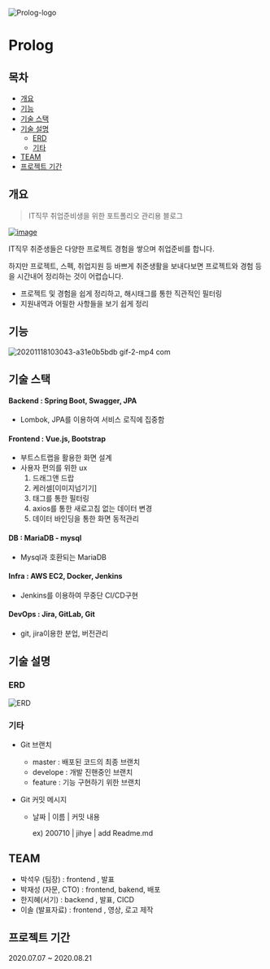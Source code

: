 ![Prolog-logo](https://user-images.githubusercontent.com/60127173/99497915-f0c40980-29b9-11eb-8b2d-85fd5720f22c.png)
# Prolog

## 목차

- [개요](#개요)
- [기능](#기능)
- [기술 스택](#기술-스택)
- [기술 설명](#기술-설명)
  - [ERD](#erd)
  - [기타](#기타)
- [TEAM](#TEAM)
- [프로젝트 기간](#프로젝트-기간)

## 개요

> IT직무 취업준비생을 위한 포트폴리오 관리용 블로그

[![image](https://user-images.githubusercontent.com/60127173/99500623-f91e4380-29bd-11eb-82e9-7fe04a258a6b.png)](https://www.youtube.com/watch?v=oC1O6hon53w&feature=youtu.be)

IT직무 취준생들은 다양한 프로젝트 경험을 쌓으며 취업준비를 합니다.

하지만 프로젝트, 스펙, 취업지원 등 바쁘게 취준생활을 보내다보면 프로젝트와 경험 등을 시간내어 정리하는 것이 어렵습니다.

- 프로젝트 및 경험을 쉽게 정리하고, 해시태그를 통한 직관적인 필터링
- 지원내역과 어필한 사항들을 보기 쉽게 정리

## 기능

![20201118103043-a31e0b5bdb gif-2-mp4 com](https://user-images.githubusercontent.com/60127173/99498939-814f1980-29bb-11eb-9046-d4ef91f5c761.gif)




## 기술 스택

#### Backend : Spring Boot, Swagger, JPA

- Lombok, JPA를 이용하여 서비스 로직에 집중함

#### Frontend : Vue.js, Bootstrap

- 부트스트랩을 활용한 화면 설계
- 사용자 편의를 위한 ux
  1. 드래그앤 드랍
  2. 케러셀[이미지넘기기]
  3. 태그를 통한 필터링
  4. axios를 통한 새로고침 없는 데이터 변경
  5. 데이터 바인딩을 통한 화면 동적관리

#### DB : MariaDB - mysql

- Mysql과 호환되는 MariaDB

#### Infra : AWS EC2, Docker, Jenkins

- Jenkins를 이용하여 무중단 CI/CD구현

#### DevOps : Jira, GitLab, Git

- git, jira이용한 분업, 버전관리

## 기술 설명

### ERD

![ERD](https://user-images.githubusercontent.com/60127173/99497925-f3befa00-29b9-11eb-84c5-852940f1a7e9.png)

### 기타

- Git 브랜치
  - master : 배포된 코드의 최종 브랜치
  - develope : 개발 진핸중인 브랜치
  - feature : 기능 구현하기 위한 브랜치

- Git 커밋 메시지

  - 날짜 | 이름 | 커밋 내용

    ex) 200710 | jihye | add Readme.md

## TEAM

- 박석우 (팀장) : frontend , 발표
- 박재성 (자문, CTO) : frontend, bakend, 배포
- 한지혜(서기) : backend , 발표, CICD
- 이솔 (발표자료) : frontend , 영상, 로고 제작

## 프로젝트 기간

2020.07.07 ~ 2020.08.21

